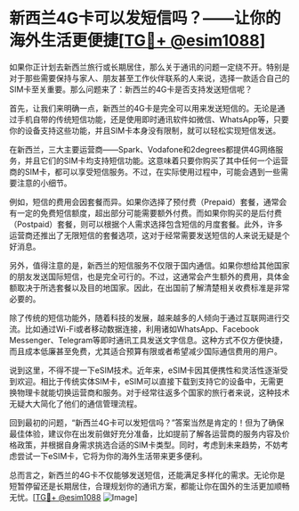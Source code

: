 # 新西兰4G卡可以发短信吗？——让你的海外生活更便捷[[TG💪+ @esim1088](https://t.me/s/esim1088)]

如果你正计划去新西兰旅行或长期居住，那么关于通讯的问题一定绕不开。特别是对于那些需要保持与家人、朋友甚至工作伙伴联系的人来说，选择一款适合自己的SIM卡至关重要。那么问题来了：新西兰的4G卡是否支持发送短信呢？

首先，让我们来明确一点，新西兰的4G卡是完全可以用来发送短信的。无论是通过手机自带的传统短信功能，还是使用即时通讯软件如微信、WhatsApp等，只要你的设备支持这些功能，并且SIM卡本身没有限制，就可以轻松实现短信发送。

在新西兰，三大主要运营商——Spark、Vodafone和2degrees都提供4G网络服务，并且它们的SIM卡均支持短信功能。这意味着只要你购买了其中任何一个运营商的SIM卡，都可以享受短信服务。不过，在实际使用过程中，可能会遇到一些需要注意的小细节。

例如，短信的费用会因套餐而异。如果你选择了预付费（Prepaid）套餐，通常会有一定的免费短信额度，超出部分可能需要额外付费。而如果你购买的是后付费（Postpaid）套餐，则可以根据个人需求选择包含短信的月度套餐。此外，许多运营商还推出了无限短信的套餐选项，这对于经常需要发送短信的人来说无疑是个好消息。

另外，值得注意的是，新西兰的短信服务不仅限于国内通信。如果你想给其他国家的朋友发送国际短信，也是完全可行的。不过，这通常会产生额外的费用，具体金额取决于所选套餐以及目的地国家。因此，在出国前了解清楚相关收费标准是非常必要的。

除了传统的短信功能外，随着科技的发展，越来越多的人倾向于通过互联网进行交流。比如通过Wi-Fi或者移动数据连接，利用诸如WhatsApp、Facebook Messenger、Telegram等即时通讯工具发送文字信息。这种方式不仅方便快捷，而且成本低廉甚至免费，尤其适合预算有限或者希望减少国际通信费用的用户。

说到这里，不得不提一下eSIM技术。近年来，eSIM卡因其便携性和灵活性逐渐受到欢迎。相比于传统实体SIM卡，eSIM可以直接下载到支持它的设备中，无需更换物理卡就能切换运营商和服务。对于经常往返多个国家的旅行者来说，这种技术无疑大大简化了他们的通信管理流程。

回到最初的问题，“新西兰4G卡可以发短信吗？”答案当然是肯定的！但为了确保最佳体验，建议你在出发前做好充分准备，比如提前了解各运营商的服务内容及价格政策，并根据自身需求挑选合适的SIM卡类型。同时，考虑到未来趋势，不妨考虑尝试一下eSIM卡，它将为你的海外生活带来更多便利。

总而言之，新西兰的4G卡不仅能够发送短信，还能满足多样化的需求。无论你是短暂停留还是长期居住，合理规划你的通讯方案，都能让你在国外的生活更加顺畅无忧。[[TG💪+ @esim1088](https://t.me/s/esim1088) ![Image](https://i.postimg.cc/4NQfJmqS/Snipaste-2025-05-13-00-14-12.png)]